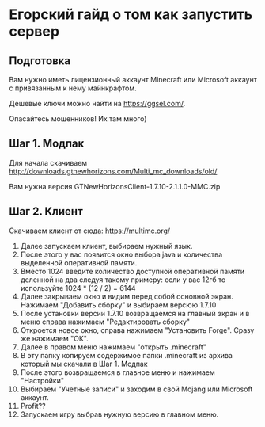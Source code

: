 
# Егорский гайд о том как запустить сервер

## Подготовка
Вам нужно иметь лицензионный аккаунт Minecraft или Microsoft аккаунт с привязанным к нему майнкрафтом.

Дешевые ключи можно найти на https://ggsel.com/.

Опасайтесь мошенников! Их там много)

## Шаг 1. Модпак
Для начала скачиваем http://downloads.gtnewhorizons.com/Multi_mc_downloads/old/


Вам нужна версия GTNewHorizonsClient-1.7.10-2.1.1.0-MMC.zip
## Шаг 2. Клиент

Скачиваем клиент от сюда: https://multimc.org/

1. Далее запускаем клиент, выбираем нужный язык.
2. После этого у вас появится окно выбора java и количества выделенной оперативной памяти. 
3. Вместо 1024 введите количество доступной оперативной памяти деленной на два следуя такому примеру: если у вас 12гб то используйте 1024 * (12 / 2) = 6144
4. Далее закрываем окно и видим перед собой основной экран. Нажимаем "Добавить сборку" и выбираем версюю 1.7.10
5. После установки версии 1.7.10 возвращаемся на главный экран и в меню справа нажимаем "Редактировать сборку"
6. Откроется новое окно, справа нажимаем "Установить Forge". Сразу же нажимаем "ОК".
7. Далее в правом меню нажимаем "открыть .minecraft"
8. В эту папку копируем содержимое папки .minecraft из архива который мы скачали в Шаг 1. Модпак
9. После этого возвращаемся в главное меню и нажимаем "Настройки"
10. Выбираем "Учетные записи" и заходим в свой Mojang или Microsoft аккаунт.
11. Profit??
12. Запускаем игру выбрав нужную версию в главном меню.
